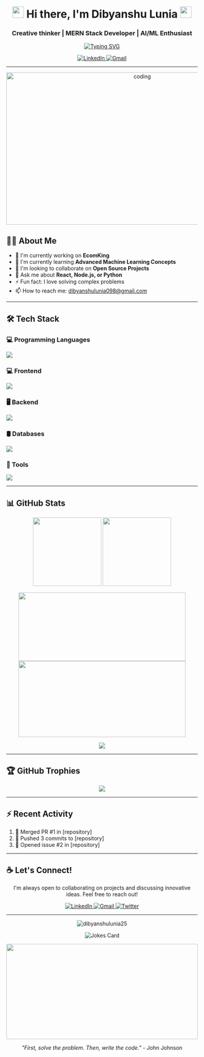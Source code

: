<h1 align="center">
  <img src="https://media.giphy.com/media/v1.Y2lkPTc5MGI3NjExM29qcnloaXdkZDVmZmtvbzgzYmU3dngxYnQ0aXhpMThvbGI1cWVxcyZlcD12MV9zdGlja2Vyc19zZWFyY2gmY3Q9cw/w1OBpBd7kJqHrJnJ13/giphy.gif" width="30px">
  Hi there, I'm Dibyanshu Lunia
  <img src="https://media.giphy.com/media/v1.Y2lkPTc5MGI3NjExM29qcnloaXdkZDVmZmtvbzgzYmU3dngxYnQ0aXhpMThvbGI1cWVxcyZlcD12MV9zdGlja2Vyc19zZWFyY2gmY3Q9cw/w1OBpBd7kJqHrJnJ13/giphy.gif" width="30px">
</h1>

<h3 align="center">Creative thinker | MERN Stack Developer | AI/ML Enthusiast</h3>

<p align="center">
  <a href="https://git.io/typing-svg">
    <img src="https://readme-typing-svg.demolab.com?font=Fira+Code&pause=1000&color=36BCF7&center=true&vCenter=true&width=435&lines=Full+Stack+Developer;AI+%2F+ML+Enthusiast;Always+Learning+Something+New" alt="Typing SVG" />
  </a>
</p>

<p align="center">
  <a href="https://www.linkedin.com/in/dibyanshulunia25/" target="_blank">
    <img src="https://img.shields.io/badge/LinkedIn-0077B5?style=for-the-badge&logo=linkedin&logoColor=white" alt="LinkedIn">
  </a>
  <a href="mailto:dibyanshulunia098@gmail.com">
    <img src="https://img.shields.io/badge/Gmail-D14836?style=for-the-badge&logo=gmail&logoColor=white" alt="Gmail">
  </a>
</p>

---

<p align="center">
  <img src="https://media.giphy.com/media/v1.Y2lkPTc5MGI3NjExZ203dmYwbnUzdzdncWlrYmpkMzY2emQ3cm11Y3ppOGg1bGZxeGZvNyZlcD12MV9naWZzX3NlYXJjaCZjdD1n/RbDKaczqWovIugyJmW/giphy.gif" alt="coding" width="700" height="400"/>
</p>

## 👨‍💻 About Me

- 🔭 I'm currently working on **EcomKing**
- 🌱 I'm currently learning **Advanced Machine Learning Concepts**
- 👯 I'm looking to collaborate on **Open Source Projects**
- 💬 Ask me about **React, Node.js, or Python**
- ⚡ Fun fact: I love solving complex problems
- 📫 How to reach me: dibyanshulunia098@gmail.com

---

## 🛠️ Tech Stack
### 💻 Programming Languages
<img src="https://skillicons.dev/icons?i=python,dotnet,c,cpp,cs" />

### 💻 Frontend
<img src="https://skillicons.dev/icons?i=react,html,css,js,ts" />

### 🖥️ Backend
<img src="https://skillicons.dev/icons?i=nodejs,express,python" />


### 🛢️ Databases
<img src="https://skillicons.dev/icons?i=mongodb,mysql,sql" />


### 🔧 Tools
<img src="https://skillicons.dev/icons?i=git,github,vscode,linux,docker,netlify,vercel" />


---

## 📊 GitHub Stats

<p align="center">
  <img height="180em" src="https://github-readme-stats.vercel.app/api?username=dibyanshulunia25&show_icons=true&theme=tokyonight&hide_border=true&count_private=true&include_all_commits=true" />
  <img height="180em" src="https://github-readme-stats.vercel.app/api/top-langs/?username=dibyanshulunia25&layout=compact&langs_count=8&theme=tokyonight&hide_border=true" />
</p>

<p align="center">
  <img height="180em" width="440em" src="https://github-readme-streak-stats.herokuapp.com/?user=dibyanshulunia25&theme=tokyonight&hide_border=true" />
  <img height="200em" width="440em" src="https://github-profile-summary-cards.vercel.app/api/cards/profile-details?username=dibyanshulunia25&theme=tokyonight" />
</p>

<p align="center">
  <img src="https://github-readme-activity-graph.vercel.app/graph?username=dibyanshulunia25&theme=tokyo-night&area=true&hide_border=true" />
</p>

---

## 🏆 GitHub Trophies

<p align="center">
  <a href="https://github.com/ryo-ma/github-profile-trophy">
    <img src="https://github-profile-trophy.vercel.app/?username=dibyanshulunia25&theme=tokyonight&row=1&column=7&margin-w=15&margin-h=15" />
  </a>
</p>

---

## ⚡ Recent Activity

<!--START_SECTION:activity-->
1. 🎉 Merged PR #1 in [repository]
2. 🚀 Pushed 3 commits to [repository]
3. 🔨 Opened issue #2 in [repository]
<!--END_SECTION:activity-->

---

## ☕ Let's Connect!

<p align="center">
  I'm always open to collaborating on projects and discussing innovative ideas. Feel free to reach out!
</p>

<p align="center">
  <a href="https://www.linkedin.com/in/dibyanshulunia25/" target="_blank">
    <img src="https://img.shields.io/badge/LinkedIn-0077B5?style=for-the-badge&logo=linkedin&logoColor=white" alt="LinkedIn">
  </a>
  <a href="mailto:dibyanshulunia098@gmail.com">
    <img src="https://img.shields.io/badge/Gmail-D14836?style=for-the-badge&logo=gmail&logoColor=white" alt="Gmail">
  </a>
  <a href="https://twitter.com/yourhandle" target="_blank">
    <img src="https://img.shields.io/badge/Twitter-1DA1F2?style=for-the-badge&logo=twitter&logoColor=white" alt="Twitter">
  </a>
</p>

---

<p align="center">
  <img src="https://komarev.com/ghpvc/?username=dibyanshulunia25&label=Profile%20views&color=0e75b6&style=flat" alt="dibyanshulunia25" />
</p>

<p align="center">
  <img src="https://readme-jokes.vercel.app/api?theme=tokyonight" alt="Jokes Card" />
</p>

<p align="center">
  <img src="https://media.giphy.com/media/v1.Y2lkPWVjZjA1ZTQ3eGt1NTNyOHQ0YWt2bmJqdnc2YTQxMDQxZzQ1anZndW81MzM0dXZibiZlcD12MV9zdGlja2Vyc19zZWFyY2gmY3Q9cw/b5Cmcc7vyQnuEwWPNP/giphy.gif" width="100%" height="250">
</p>

<p align="center">
  <em>"First, solve the problem. Then, write the code."</em> - John Johnson
</p>
